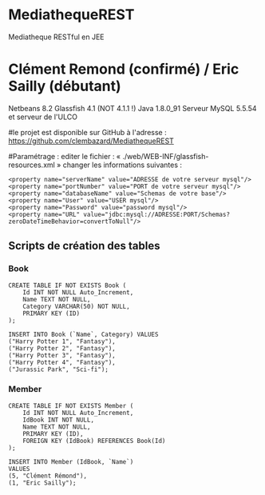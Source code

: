 # MediathequeREST
Mediatheque RESTful en JEE

# Clément Remond (confirmé) / Eric Sailly (débutant)

Netbeans 8.2
Glassfish 4.1 (NOT 4.1.1 !)
Java 1.8.0_91
Serveur MySQL 5.5.54 et serveur de l'ULCO

#le projet est disponible sur GitHub à l'adresse :
	https://github.com/clembazard/MediathequeREST

#Paramétrage :
	editer le fichier : « ./web/WEB-INF/glassfish-resources.xml »
	changer les informations suivantes :

	<property name="serverName" value="ADRESSE de votre serveur mysql"/>
	<property name="portNumber" value="PORT de votre serveur mysql"/>
	<property name="databaseName" value="Schemas de votre base"/>
	<property name="User" value="USER mysql"/>
	<property name="Password" value="password mysql"/>
	<property name="URL" value="jdbc:mysql://ADRESSE:PORT/Schemas?zeroDateTimeBehavior=convertToNull"/>
        

## Scripts de création des tables

### Book
    CREATE TABLE IF NOT EXISTS Book (
        Id INT NOT NULL Auto_Increment, 
        Name TEXT NOT NULL, 
        Category VARCHAR(50) NOT NULL, 
        PRIMARY KEY (ID)
    );
        
    INSERT INTO Book (`Name`, Category) VALUES 
    ("Harry Potter 1", "Fantasy"),
    ("Harry Potter 2", "Fantasy"),
    ("Harry Potter 3", "Fantasy"),
    ("Harry Potter 4", "Fantasy"),
    ("Jurassic Park", "Sci-fi");


### Member
    CREATE TABLE IF NOT EXISTS Member (
        Id INT NOT NULL Auto_Increment, 
        IdBook INT NOT NULL, 
        Name TEXT NOT NULL, 
        PRIMARY KEY (ID), 
        FOREIGN KEY (IdBook) REFERENCES Book(Id)
    );

    INSERT INTO Member (IdBook, `Name`)
    VALUES
    (5, "Clément Rémond"),
    (1, "Eric Sailly");
